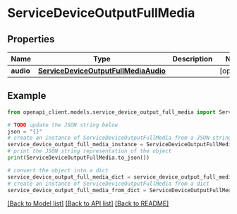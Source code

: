# ServiceDeviceOutputFullMedia


## Properties

Name | Type | Description | Notes
------------ | ------------- | ------------- | -------------
**audio** | [**ServiceDeviceOutputFullMediaAudio**](ServiceDeviceOutputFullMediaAudio.md) |  | [optional] 

## Example

```python
from openapi_client.models.service_device_output_full_media import ServiceDeviceOutputFullMedia

# TODO update the JSON string below
json = "{}"
# create an instance of ServiceDeviceOutputFullMedia from a JSON string
service_device_output_full_media_instance = ServiceDeviceOutputFullMedia.from_json(json)
# print the JSON string representation of the object
print(ServiceDeviceOutputFullMedia.to_json())

# convert the object into a dict
service_device_output_full_media_dict = service_device_output_full_media_instance.to_dict()
# create an instance of ServiceDeviceOutputFullMedia from a dict
service_device_output_full_media_from_dict = ServiceDeviceOutputFullMedia.from_dict(service_device_output_full_media_dict)
```
[[Back to Model list]](../README.md#documentation-for-models) [[Back to API list]](../README.md#documentation-for-api-endpoints) [[Back to README]](../README.md)


